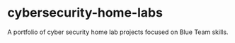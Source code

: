 # cybersecurity-home-labs
A portfolio of cyber security home lab projects focused on Blue Team skills.

